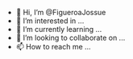 - 👋 Hi, I’m @FigueroaJossue
- 👀 I’m interested in ...
- 🌱 I’m currently learning ...
- 💞️ I’m looking to collaborate on ...
- 📫 How to reach me ...

<!---
FigueroaJossue/FigueroaJossue is a ✨ special ✨ repository because its `README.md` (this file) appears on your GitHub profile.
You can click the Preview link to take a look at your changes.
--->
